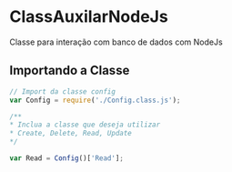 # ClassAuxilarNodeJs
Classe para interação com banco de dados com NodeJs

## Importando a Classe
```javascript
// Import da classe config
var Config = require('./Config.class.js');

/**
* Inclua a classe que deseja utilizar
* Create, Delete, Read, Update
*/

var Read = Config()['Read'];

```


